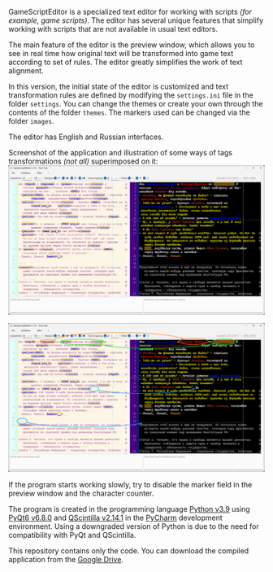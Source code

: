 GameScriptEditor is a specialized text editor for working with scripts _(for example, game scripts)_. The editor has several unique features that simplify working with scripts that are not available in usual text editors.

The main feature of the editor is the preview window, which allows you to see in real time how original text will be transformed into game text according to set of rules. The editor greatly simplifies the work of text alignment.

In this version, the initial state of the editor is customized and text transformation rules are defined by modifying the ```settings.ini``` file in the folder ```settings```. You can change the themes or create your own through the contents of the folder ```themes```. The markers used can be changed via the folder ```images```.

The editor has English and Russian interfaces.

Screenshot of the application and illustration of some ways of tags transformations _(not all)_ superimposed on it:
![screenshot of the application](description%20and%20scheme/screenshot%20GSE%20v1_0.png)

![screenshot of the application with several arrows that illustrate some ways of transformation](description%20and%20scheme/screenshot%20GSE%20v1_0%20with%20arrows.png)

If the program starts working slowly, try to disable the marker field in the preview window and the character counter.

The program is created in the programming language [Python v3.9](https://www.python.org/) using [PyQt6 v6.8.0](https://www.riverbankcomputing.com/software/pyqt/) and [QScintilla v2.14.1](https://qscintilla.com) in the [PyCharm](https://www.jetbrains.com/pycharm/) development environment. Using a downgraded version of Python is due to the need for compatibility with PyQt and QScintilla.

This repository contains only the code. You can download the compiled application from the [Google Drive](https://drive.google.com/drive/folders/1dm2ofi04wq0MlFdrGhH5xWs_8QowMka2).